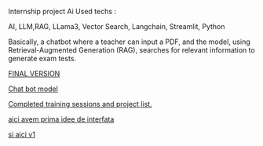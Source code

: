 Internship project Ai 
Used techs :

AI, LLM,RAG, LLama3, Vector Search, Langchain, Streamlit, Python 

Basically, a chatbot where a teacher can input a PDF, and the model, using Retrieval-Augmented Generation (RAG), searches for relevant information to generate exam tests.

[FINAL VERSION](v2.py)

[Chat bot model](basic.py)

[Completed training sessions and project list.](Training-Soft31-2024.pdf)

[aici avem prima idee de interfata](cute-interface.py)

[si aici v1 ](v1.py)

